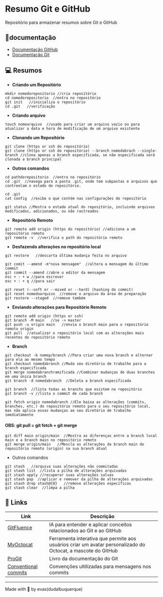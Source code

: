 # Resumo Git e GitHub

Repositório para armazenar resumos sobre Git e GitHub

## 📔documentação
- [Documentação GitHub](https://docs.github.com/pt)  
- [Documentação Git](https://git-scm.com/docs/git/pt_BR)


## 💻 Resumos
- **Criando um Repositório**
```
mkdir nomedorepositorio //cria repositório
cd nomedorepositorio  //entra no repositório
git init   //inicializa o repositório
cd .git   //verificação
```
- **Criando arquivo**
```
touch nomearquivo  //usado para criar um arquivo vazio ou para atualizar a data e hora de modificação de um arquivo existente
```

- **Clonando um Repositório**
```
git clone (https or ssh do repositório) 
git clone (https or ssh do repositório) --branch nomedabrach --single-branch //clona apenas a branch especificada, se não especificada será clonada a branch principal
```

- **Outros comandos**
```
cd pathdorepositorio  //entra no repositório
cd .git  //navega para a pasta .git, onde tem subpastas e arquivos que contreolam o estado do repositório.
```
```
cd .git
cat config  //exibe o que contém nas configurações do repositório
```
```
git status //Mostra o estado atual do repositório, incluindo arquivos modificados, adicionados, ou não rastreados
```


- **Repositório Remoto**
```
git remote add origin (https do repositório) //adiciona a um repositório remoto 
git remote -v  //verifica o path do repositório remoto
```


- **Desfazendo alterações no repositório local**
```
git restore   //descarta última mudança feita no arquivo
```
```
git comit --amend -m"nova mensagem"  //altera a mensagem do último commit
git commit --amend //abre o editor da mensagem 
esc + : + w //para escrever
esc + : + q //para sair
```
```
git reset (--soft or --mixed or --hard) (hashing do commit)
git reset nomedoarquivo  //remove o arquivo da área de preparação
git restore --staged  //remove também
```

- **Enviando alterações para Repositório Remoto**
```
git remote add origin (https or ssh)
git branch -M main   //se -> master
git push -u origin main   //envia o branch main para o repositório remoto origin
git pull  //atualizar o repositório local com as alterações mais recentes do repositório remoto
```

- **Branch**
```
git checkout -b nomep/branch //Para criar uma nova branch e alternar para ela ao mesmo tempo
git checkout nomedabranch //Muda seu diretório de trabalho para a branch especificada
git merge nomedabranchramificada //Combinar mudanças de duas branches em uma única branch
git branch -d nomedabranch  //Deleta a branch especificada

```
```
git branch  //lista todas as branchs que existem no repositório
git branch -v //lista o commit de cada branch
```
```
git fetch origin nomedabranch //Ele baixa as alterações (commits, branches, etc.) do repositório remoto para o seu repositório local, mas não aplica essas mudanças ao seu diretório de trabalho imediatamente
```
#### OBS: git pull = git fetch + git merge
```
git diff main origin/main  //Mostra as diferenças entre a branch local main e a branch main no repositório remoto
git merge origin/main   //Mescla as alterações da branch main do repositório remoto (origin) na sua branch atual
```

- Outros comandos 
```
git stash   //arquiva suas alterações não commitadas
git stash list  //lista a pilha de alterações arquivadas
git stash apply //recuperar suas alterações salvas
git stash pop  //aplicar e remover da pilha de alterações arquivadas 
git stash drop stash@{0}   //remove alterações específicas
git stash clear  //limpa a pilha
```

## 🔗 Links 
| Link | Descrição | 
|-------------|-------------|
| [GitFluence](https://gitfluence.com/) | IA para entender e aplicar conceitos relacionados ao Git e ao GitHub|
| [MyOctocat](https://myoctocat.com/) | Ferramenta interativa que permite aos usuários criar um avatar personalizado do Octocat, a mascote do GitHub |
| [ProGit](https://git-scm.com/book/en/v2) | Livro da documentação do Git |
| [Conventional commits](https://github.com/conventional-commits/conventionalcommits.org) | Convenções ultilizadas para mensagens nos commits |  



***
Made with 🤍 by evas(dudalbuquerque)

